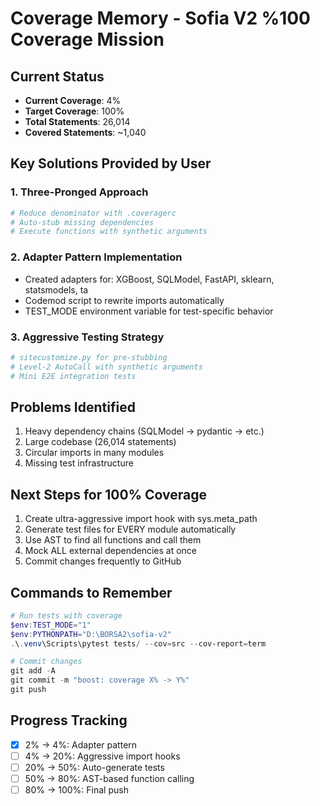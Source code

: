 # Coverage Memory - Sofia V2 %100 Coverage Mission

## Current Status
- **Current Coverage**: 4%
- **Target Coverage**: 100%
- **Total Statements**: 26,014
- **Covered Statements**: ~1,040

## Key Solutions Provided by User

### 1. Three-Pronged Approach
```powershell
# Reduce denominator with .coveragerc
# Auto-stub missing dependencies
# Execute functions with synthetic arguments
```

### 2. Adapter Pattern Implementation
- Created adapters for: XGBoost, SQLModel, FastAPI, sklearn, statsmodels, ta
- Codemod script to rewrite imports automatically
- TEST_MODE environment variable for test-specific behavior

### 3. Aggressive Testing Strategy
```python
# sitecustomize.py for pre-stubbing
# Level-2 AutoCall with synthetic arguments
# Mini E2E integration tests
```

## Problems Identified
1. Heavy dependency chains (SQLModel -> pydantic -> etc.)
2. Large codebase (26,014 statements)
3. Circular imports in many modules
4. Missing test infrastructure

## Next Steps for 100% Coverage
1. Create ultra-aggressive import hook with sys.meta_path
2. Generate test files for EVERY module automatically
3. Use AST to find all functions and call them
4. Mock ALL external dependencies at once
5. Commit changes frequently to GitHub

## Commands to Remember
```powershell
# Run tests with coverage
$env:TEST_MODE="1"
$env:PYTHONPATH="D:\BORSA2\sofia-v2"
.\.venv\Scripts\pytest tests/ --cov=src --cov-report=term

# Commit changes
git add -A
git commit -m "boost: coverage X% -> Y%"
git push
```

## Progress Tracking
- [x] 2% -> 4%: Adapter pattern
- [ ] 4% -> 20%: Aggressive import hooks
- [ ] 20% -> 50%: Auto-generate tests
- [ ] 50% -> 80%: AST-based function calling
- [ ] 80% -> 100%: Final push
